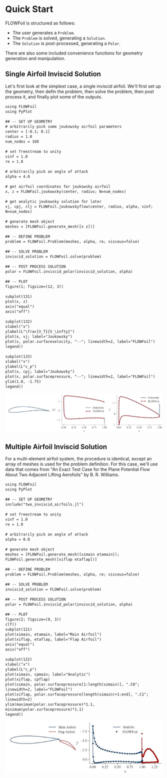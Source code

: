 # Quick Start

FLOWFoil is structured as follows:
 - The user generates a `Problem`.
 - The `Problem` is solved, generating a `Solution`.
 - The `Solution` is post-processed, generating a `Polar`.

There are also some included convenience functions for geometry generation and manipulation.

## Single Airfoil Inviscid Solution

Let's first look at the simplest case, a single inviscid airfoil.
We'll first set up the geometry, then defin the problem, then solve the problem, then post process it, and finally plot some of the outputs.

```@example
using FLOWFoil
using PyPlot

## -- SET UP GEOMETRY
# arbitrarily pick some joukowsky airfoil parameters
center = [-0.1; 0.1]
radius = 1.0
num_nodes = 160

# set freestream to unity
vinf = 1.0
re = 1.0

# arbitrarily pick an angle of attack
alpha = 4.0

# get airfoil coordinates for joukowsky airfoil
x, z = FLOWFoil.joukowsky(center, radius; N=num_nodes)

# get analytic joukowsky solution for later
vj, cpj, clj = FLOWFoil.joukowskyflow(center, radius, alpha, vinf; N=num_nodes)

# generate mesh object
meshes = [FLOWFoil.generate_mesh([x z])]

## -- DEFINE PROBLEM
problem = FLOWFoil.Problem(meshes, alpha, re; viscous=false)

## -- SOLVE PROBLEM
inviscid_solution = FLOWFoil.solve(problem)

## -- POST PROCESS SOLUTION
polar = FLOWFoil.inviscid_polar(inviscid_solution, alpha)

## -- PLOT
figure(1; figsize=(12, 3))

subplot(131)
plot(x, z)
axis("equal")
axis("off")

subplot(132)
xlabel("x")
ylabel(L"\frac{V_T}{V_\infty}")
plot(x, vj; label="Joukowsky")
plot(x, polar.surfacevelocity, "--"; linewidth=2, label="FLOWFoil")
legend()

subplot(133)
xlabel("x")
ylabel(L"c_p")
plot(x, cpj; label="Joukowsky")
plot(x, polar.surfacepressure, "--"; linewidth=2, label="FLOWFoil")
ylim(1.0, -1.75)
legend()
```

![](joukowsky.jpg)



## Multiple Airfoil Inviscid Solution

For a multi-element airfoil system, the procedure is identical, except an array of meshes is used for the problem definition.
For this case, we'll use data that comes from "An Exact Test Case for the Plane Potential Flow About Two Adjacent Lifting Aerofoils" by B. R. Williams.

```@example
using FLOWFoil
using PyPlot

## -- SET UP GEOMETRY
include("two_inviscid_airfoils.jl")

# set freestream to unity
vinf = 1.0
re = 1.0

# arbitrarily pick an angle of attack
alpha = 0.0

# generate mesh object
meshes = [FLOWFoil.generate_mesh([ximain etamain]); FLOWFoil.generate_mesh([xiflap etaflap])]

## -- DEFINE PROBLEM
problem = FLOWFoil.Problem(meshes, alpha, re; viscous=false)

## -- SOLVE PROBLEM
inviscid_solution = FLOWFoil.solve(problem)

## -- POST PROCESS SOLUTION
polar = FLOWFoil.inviscid_polar(inviscid_solution, alpha)

## -- PLOT
figure(2; figsize=(9, 3))
clf()
subplot(121)
plot(ximain, etamain, label="Main Airfoil")
plot(xiflap, etaflap, label="Flap Airfoil")
axis("equal")
axis("off")

subplot(122)
xlabel("x")
ylabel(L"c_p")
plot(ximain, cpmain; label="Analytic")
plot(xiflap, cpflap)
plot(ximain, polar.surfacepressure[1:length(ximain)], ".C0"; linewidth=2, label="FLOWFoil")
plot(xiflap, polar.surfacepressure[length(ximain)+1:end], ".C1"; linewidth=2)
ylim(maximum(polar.surfacepressure)*1.1, minimum(polar.surfacepressure)*1.1)
legend()
```

![](two_inviscid_airfoils.jpg)
